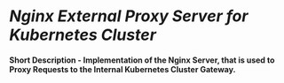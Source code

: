 # *Nginx External Proxy Server for Kubernetes Cluster* 

#### Short Description - Implementation of the Nginx Server, that is used to Proxy Requests to the Internal Kubernetes Cluster Gateway.